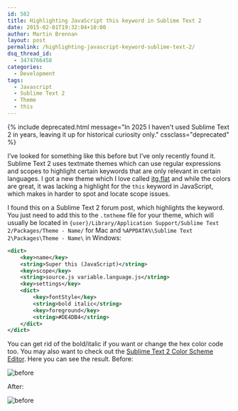 ```yaml
---
id: 582
title: Highlighting JavaScript this keyword in Sublime Text 2
date: 2015-02-01T19:32:04+10:00
author: Martin Brennan
layout: post
permalink: /highlighting-javascript-keyword-sublime-text-2/
dsq_thread_id:
  - 3474766458
categories:
  - Development
tags:
  - Javascript
  - Sublime Text 2
  - Theme
  - this
---
```


{% include deprecated.html message="In 2025 I haven't used Sublime Text 2 in years, leaving it up for historical curiosity only." cssclass="deprecated" %}

I’ve looked for something like this before but I’ve only recently found it. Sublime Text 2 uses textmate themes which can use regular expressions and scopes to highlight certain keywords that are only relevant in certain languages. I got a new theme which I love called [itg.flat](https://github.com/itsthatguy/theme-itg-flat "itg.flat") and while the colors are great, it was lacking a highlight for the `this` keyword in JavaScript, which makes in harder to spot and locate scope issues.

I found this on a Sublime Text 2 forum post, which highlights the keyword. You just need to add this to the `.tmtheme` file for your theme, which will usually be located in `{user}/Library/Application Support/Sublime Text 2/Packages/Theme - Name/` for Mac and `%APPDATA%\Sublime Text 2\Packages\Theme - Name\` in Windows:

```xml
<dict>
	<key>name</key>
	<string>Super this (JavaScript)</string>
	<key>scope</key>
	<string>source.js variable.language.js</string>
	<key>settings</key>
	<dict>
		<key>fontStyle</key>
		<string>bold italic</string>
		<key>foreground</key>
		<string>#DE4DB4</string>
	</dict>
</dict>
```

You can get rid of the bold/italic if you want or change the hex color code too. You may also want to check out the [Sublime Text 2 Color Scheme Editor](https://github.com/facelessuser/ColorSchemeEditor). Here you can see the result. Before:

![before](/images/before.png)

After:

![before](/images/after.png)
